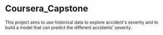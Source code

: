 # Coursera_Capstone
This project aims to use historical data to explore accident's severity and to build a model that can predict the different accidents' severity.

